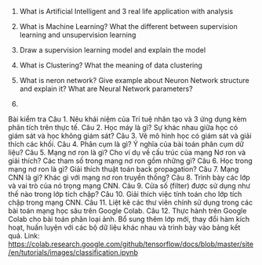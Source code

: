 1) What is Artificial Intelligent and 3 real life application with analysis 

2) What is Machine Learning? What the different between supervision learning and unsupervision learning 
3) Draw a supervision learning model and explain the model
4) What is Clustering? What the meaning of data clustering 
5) What is neron network? Give example about Neuron Network structure and explain it? What are Neural Network parameters?
6) 


Bài kiểm tra
Câu 1. Nêu khái niệm của Trí tuệ nhân tạo và 3 ứng dụng kèm phân tích trên thực tế.
Câu 2. Học máy là gì? Sự khác nhau giữa học có giám sát và học không giám sát?
Câu 3. Vẽ mô hình học có giám sát và giải thích các khối.
Câu 4. Phân cụm là gì? Ý nghĩa của bài toán phân cụm dữ liệu?
Câu 5. Mạng nơ ron là gì? Cho ví dụ về cấu trúc của mạng Nơ ron và giải thích? Các tham số
trong mạng nơ ron gồm những gì?
Câu 6. Học trong mạng nơ ron là gì? Giải thích thuật toán back propagation?
Câu 7. Mạng CNN là gì? Khác gì với mạng nơ ron truyền thống?
Câu 8. Trình bày các lớp và vai trò của nó trọng mạng CNN.
Câu 9. Cửa số (filter) được sử dụng như thế nào trong lớp tích chập?
Câu 10. Giải thích việc tính toán cho lớp tích chập trong mạng CNN.
Câu 11. Liệt kê các thư viên chính sử dụng trong các bài toán mạng học sâu trên Google
Colab.
Câu 12. Thực hành trên Google Colab cho bài toán phân loại ảnh. Bổ sung thêm lớp mới,
thay đổi hàm kích hoạt, huấn luyện với các bộ dữ liệu khác nhau và trình bày vào bảng kết
quả. Link:
https://colab.research.google.com/github/tensorflow/docs/blob/master/site/en/tutorials/images/classification.ipynb